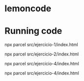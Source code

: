 # lemoncode

# Running code

[//]: <> (ejercicio-1)
npx parcel src/ejercicio-1/index.html

[//]: <> (ejercicio-2)
npx parcel src/ejercicio-2/index.html

[//]: <> (ejercicio-3)
npx parcel src/ejercicio-4/index.html

[//]: <> (ejercicio-4)
npx parcel src/ejercicio-4/index.html
